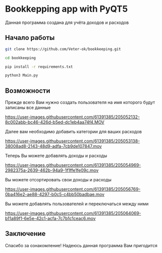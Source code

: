 # Bookkepping app with PyQT5

Данная программа создана для учёта доходов и расходов

## Начало работы

~~~bash  
git clone https://github.com/Veter-ok/bookkeeping.git
~~~

~~~bash
cd bookkeeping
~~~

~~~bash
pip install -r requirements.txt
~~~

~~~bash
python3 Main.py
~~~

## Возможности

Прежде всего Вам нужно создать пользователя на имя которого будут записаны все данные

https://user-images.githubusercontent.com/61391385/205052132-8c002abb-bc46-426d-b5ed-dc1eb4aa74f4.MOV

Далее вам необходимо добавить категории для ваших расходов

https://user-images.githubusercontent.com/61391385/205053138-38008ad8-2143-48d9-adfa-7cb9de107847.mov

Теперь Вы можете добавлять доходы и расходы

https://user-images.githubusercontent.com/61391385/205054969-2982375a-2639-462b-94a9-1f1ffe1fe09c.mov

Вы можете отсортировать свои доходы и расходы

https://user-images.githubusercontent.com/61391385/205056769-0ba416e2-ae88-4297-b0c5-c4bb50badbae.mov

Вы можете добавлять пользователей и переключаться между ними

https://user-images.githubusercontent.com/61391385/205064069-b11a89f1-6e5e-42c1-acfa-7c7b1c1ceac6.mov

## Заключение
Спасибо за ознакомление! Надеюсь данная программа Вам пригодится
